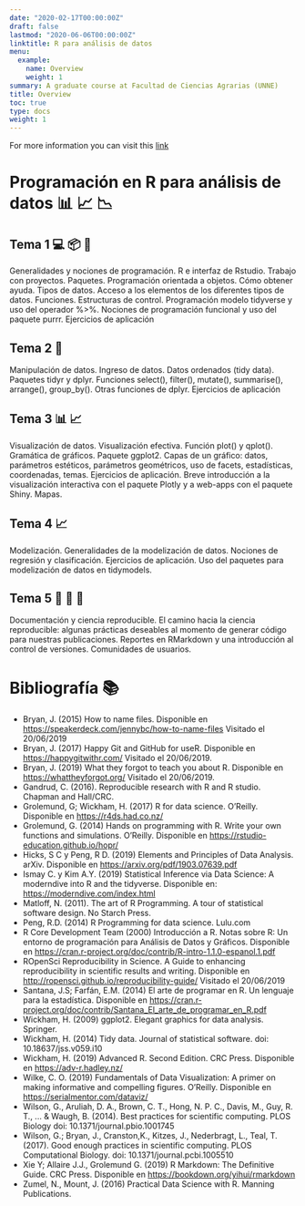```yaml
---
date: "2020-02-17T00:00:00Z"
draft: false
lastmod: "2020-06-06T00:00:00Z"
linktitle: R para análisis de datos 
menu:
  example:
    name: Overview
    weight: 1
summary: A graduate course at Facultad de Ciencias Agrarias (UNNE)
title: Overview
toc: true
type: docs
weight: 1
---
```


For more information you can visit this [link](https://flor14.github.io/Curso_r_unne_2020/)

# Programación en R para análisis de datos :bar_chart: :chart_with_upwards_trend: :chart_with_downwards_trend:

## Tema 1 :computer: :package: :file_folder: 
Generalidades y nociones de programación. R e interfaz de Rstudio. Trabajo con proyectos. Paquetes. Programación orientada a objetos. Cómo obtener ayuda. Tipos de datos. Acceso a los elementos de los diferentes tipos de datos. Funciones. Estructuras de control. Programación modelo tidyverse y uso del operador %>%. Nociones de programación funcional y uso del paquete purrr. Ejercicios de aplicación
## Tema 2 :wrench:
Manipulación de datos. Ingreso de datos. Datos ordenados (tidy data). Paquetes tidyr y dplyr. Funciones select(), filter(), mutate(), summarise(), arrange(), group_by(). Otras funciones de dplyr. Ejercicios de aplicación
## Tema 3 :bar_chart: :chart_with_upwards_trend: 
Visualización de datos. Visualización efectiva. Función plot() y qplot(). Gramática de gráficos. Paquete ggplot2. Capas de un gráfico: datos, parámetros estéticos,  parámetros geométricos, uso de facets, estadísticas, coordenadas, temas.  Ejercicios de aplicación. Breve introducción a la visualización interactiva con el paquete Plotly y a web-apps con el paquete Shiny. Mapas.
## Tema 4 :chart_with_upwards_trend:
Modelización.  Generalidades de la modelización de datos. Nociones de regresión y clasificación. Ejercicios de aplicación. Uso del paquetes para modelización de datos en tidymodels.  
## Tema 5 :notebook: :microscope: :page_facing_up:
Documentación y ciencia reproducible. El camino hacia la ciencia reproducible: algunas prácticas deseables al momento de generar código para nuestras publicaciones. Reportes en RMarkdown y una introducción al control de versiones. Comunidades de usuarios.

# Bibliografía :books:

* Bryan, J. (2015) How to name files. Disponible en https://speakerdeck.com/jennybc/how-to-name-files Visitado el 20/06/2019
* Bryan, J. (2017) Happy Git and GitHub for useR. Disponible en https://happygitwithr.com/ Visitado el  20/06/2019. 
* Bryan, J. (2019) What they forgot to teach you about R. Disponible en https://whattheyforgot.org/ Visitado el 20/06/2019.
* Gandrud, C. (2016). Reproducible research with R and R studio. Chapman and Hall/CRC.
* Grolemund, G; Wickham, H. (2017) R for data science. O’Reilly. Disponible en https://r4ds.had.co.nz/ 
* Grolemund, G. (2014) Hands on programming with R. Write your own functions and simulations. O’Reilly. Disponible en https://rstudio-education.github.io/hopr/
* Hicks, S C y Peng, R D. (2019) Elements and Principles of Data Analysis. arXiv. Disponible en https://arxiv.org/pdf/1903.07639.pdf 
* Ismay C. y Kim A.Y. (2019) Statistical Inference via Data Science: A moderndive into R and the tidyverse. Disponible en: https://moderndive.com/index.html
* Matloff, N. (2011). The art of R Programming. A tour of statistical software design. No Starch Press. 
* Peng, R.D. (2014) R Programming for data science. Lulu.com 
* R Core Development Team (2000) Introducción a R. Notas sobre R: Un entorno de programación para Análisis de Datos y Gráficos. Disponible en https://cran.r-project.org/doc/contrib/R-intro-1.1.0-espanol.1.pdf 
* ROpenSci Reproducibility in Science. A Guide to enhancing reproducibility in scientific results and writing. Disponible en http://ropensci.github.io/reproducibility-guide/ Visitado el 20/06/2019
* Santana, J.S; Farfán, E.M. (2014) El arte de programar en R. Un lenguaje para la estadística. Disponible en https://cran.r-project.org/doc/contrib/Santana_El_arte_de_programar_en_R.pdf
* Wickham, H. (2009) ggplot2. Elegant graphics for data analysis. Springer. 
* Wickham, H. (2014) Tidy data. Journal of statistical software. doi: 10.18637/jss.v059.i10
* Wickham, H. (2019) Advanced R. Second Edition. CRC Press. Disponible en https://adv-r.hadley.nz/ 
* Wilke, C. O. (2019) Fundamentals of Data Visualization: A primer on making informative and compelling figures. O’Reilly. Disponible en https://serialmentor.com/dataviz/  
* Wilson, G., Aruliah, D. A., Brown, C. T., Hong, N. P. C., Davis, M., Guy, R. T., ... & Waugh, B. (2014). Best practices for scientific computing. PLOS Biology doi: 10.1371/journal.pbio.1001745 
* Wilson, G.; Bryan, J., Cranston,K., Kitzes, J., Nederbragt, L., Teal, T. (2017). Good enough practices in scientific computing. PLOS Computational Biology. doi: 10.1371/journal.pcbi.1005510
* Xie Y; Allaire J.J., Grolemund G. (2019) R Markdown: The Definitive Guide. CRC Press. Disponible en https://bookdown.org/yihui/rmarkdown
* Zumel, N., Mount, J. (2016) Practical Data Science with R. Manning Publications. 

    